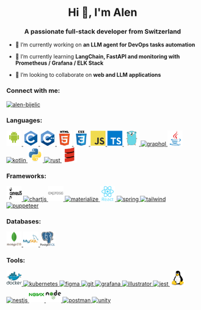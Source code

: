 <h1 align="center">Hi 👋, I'm Alen</h1>
<h3 align="center">A passionate full-stack developer from Switzerland</h3>

- 🔭 I’m currently working on **an LLM agent for DevOps tasks automation**

- 🌱 I’m currently learning **LangChain, FastAPI and monitoring with Prometheus / Grafana / ELK Stack**

- 👯 I’m looking to collaborate on **web and LLM applications**

<h3 align="left">Connect with me:</h3>
<p align="left">
    <a href="https://linkedin.com/in/alen-bijelic" target="blank">
        <img align="center" alt="alen-bijelic" height="30" src="https://raw.githubusercontent.com/rahuldkjain/github-profile-readme-generator/master/src/images/icons/Social/linked-in-alt.svg" width="40"/>
    </a>
</p>

<h3 align="left">Languages:</h3>
<p align="left">
    <a href="https://developer.android.com" rel="noreferrer" target="_blank">
        <img alt="android" height="40" src="https://raw.githubusercontent.com/devicons/devicon/master/icons/android/android-original-wordmark.svg" width="40"/>
    </a>
    <a href="https://www.cprogramming.com/" rel="noreferrer" target="_blank">
        <img alt="c" height="40" src="https://raw.githubusercontent.com/devicons/devicon/master/icons/c/c-original.svg" width="40"/>
    </a>
    <a href="https://www.w3schools.com/cpp/" rel="noreferrer" target="_blank">
        <img alt="cplusplus" height="40" src="https://raw.githubusercontent.com/devicons/devicon/master/icons/cplusplus/cplusplus-original.svg" width="40"/>
    </a>
    <a href="https://www.w3.org/html/" rel="noreferrer" target="_blank">
        <img alt="html5" height="40" src="https://raw.githubusercontent.com/devicons/devicon/master/icons/html5/html5-original-wordmark.svg" width="40"/>
    </a>
    <a href="https://www.w3schools.com/css/" rel="noreferrer" target="_blank">
        <img alt="css3" height="40" src="https://raw.githubusercontent.com/devicons/devicon/master/icons/css3/css3-original-wordmark.svg" width="40"/>
    </a>
    <a href="https://developer.mozilla.org/en-US/docs/Web/JavaScript" rel="noreferrer" target="_blank">
        <img alt="javascript" height="40" src="https://raw.githubusercontent.com/devicons/devicon/master/icons/javascript/javascript-original.svg" width="40"/>
    </a>
    <a href="https://www.typescriptlang.org/" rel="noreferrer" target="_blank">
        <img alt="typescript" height="40" src="https://raw.githubusercontent.com/devicons/devicon/master/icons/typescript/typescript-original.svg" width="40"/>
    </a>
    <a href="https://golang.org" rel="noreferrer" target="_blank">
        <img alt="go" height="40" src="https://raw.githubusercontent.com/devicons/devicon/master/icons/go/go-original.svg" width="40"/>
    </a>
    <a href="https://graphql.org" rel="noreferrer" target="_blank">
        <img alt="graphql" height="40" src="https://www.vectorlogo.zone/logos/graphql/graphql-icon.svg" width="40"/>
    </a>
    <a href="https://www.java.com" rel="noreferrer" target="_blank">
        <img alt="java" height="40" src="https://raw.githubusercontent.com/devicons/devicon/master/icons/java/java-original.svg" width="40"/>
    </a>
    <a href="https://kotlinlang.org" rel="noreferrer" target="_blank">
        <img alt="kotlin" height="40" src="https://www.vectorlogo.zone/logos/kotlinlang/kotlinlang-icon.svg" width="40"/>
    </a>
    <a href="https://www.python.org" rel="noreferrer" target="_blank">
        <img alt="python" height="40" src="https://raw.githubusercontent.com/devicons/devicon/master/icons/python/python-original.svg" width="40"/>
    </a>
    <a href="https://www.rust-lang.org" rel="noreferrer" target="_blank">
        <img alt="rust" height="40" src="https://upload.wikimedia.org/wikipedia/commons/d/d5/Rust_programming_language_black_logo.svg" width="40"/>
    </a>
    <a href="https://www.scala-lang.org" rel="noreferrer" target="_blank">
        <img alt="scala" height="40" src="https://raw.githubusercontent.com/devicons/devicon/master/icons/scala/scala-original.svg" width="40"/>
    </a>
</p>


<h3 align="left">Frameworks:</h3>
<p align="left">
    <a href="https://canvasjs.com" rel="noreferrer" target="_blank">
        <img alt="canvasjs" height="40" src="https://raw.githubusercontent.com/Hardik0307/Hardik0307/master/assets/canvasjs-charts.svg" width="40"/>
    </a>
    <a href="https://www.chartjs.org" rel="noreferrer" target="_blank">
        <img alt="chartjs" height="40" src="https://www.chartjs.org/media/logo-title.svg" width="40"/>
    </a>
    <a href="https://expressjs.com" rel="noreferrer" target="_blank">
        <img alt="express" height="40" src="https://raw.githubusercontent.com/devicons/devicon/master/icons/express/express-original-wordmark.svg" width="40"/>
    </a>
    <a href="https://materializecss.com/" rel="noreferrer" target="_blank">
        <img alt="materialize" height="40" src="https://raw.githubusercontent.com/prplx/svg-logos/5585531d45d294869c4eaab4d7cf2e9c167710a9/svg/materialize.svg" width="40"/>
    </a>
    <a href="https://reactjs.org/" rel="noreferrer" target="_blank">
        <img alt="react" height="40" src="https://raw.githubusercontent.com/devicons/devicon/master/icons/react/react-original-wordmark.svg" width="40"/>
    </a>
    <a href="https://spring.io/" rel="noreferrer" target="_blank">
        <img alt="spring" height="40" src="https://www.vectorlogo.zone/logos/springio/springio-icon.svg" width="40"/>
    </a>
    <a href="https://tailwindcss.com/" rel="noreferrer" target="_blank">
        <img alt="tailwind" height="40" src="https://www.vectorlogo.zone/logos/tailwindcss/tailwindcss-icon.svg" width="40"/>
    </a>
    <a href="https://github.com/puppeteer/puppeteer" rel="noreferrer" target="_blank">
        <img alt="puppeteer" height="40" src="https://www.vectorlogo.zone/logos/pptrdev/pptrdev-official.svg" width="40"/>
    </a>
</p>

<h3 align="left">Databases:</h3>
<p align="left">
    <a href="https://www.mongodb.com/" rel="noreferrer" target="_blank">
        <img alt="mongodb" height="40" src="https://raw.githubusercontent.com/devicons/devicon/master/icons/mongodb/mongodb-original-wordmark.svg" width="40"/>
    </a>
    <a href="https://www.mysql.com/" rel="noreferrer" target="_blank">
        <img alt="mysql" height="40" src="https://raw.githubusercontent.com/devicons/devicon/master/icons/mysql/mysql-original-wordmark.svg" width="40"/>
    </a>
    <a href="https://www.postgresql.org" rel="noreferrer" target="_blank">
        <img alt="postgresql" height="40" src="https://raw.githubusercontent.com/devicons/devicon/master/icons/postgresql/postgresql-original-wordmark.svg" width="40"/>
    </a>
</p>

<h3 align="left">Tools:</h3>
<p align="left">
    <a href="https://www.docker.com/" rel="noreferrer" target="_blank">
        <img alt="docker" height="40" src="https://raw.githubusercontent.com/devicons/devicon/master/icons/docker/docker-original-wordmark.svg" width="40"/>
    </a>
    <a href="https://kubernetes.io" rel="noreferrer" target="_blank">
        <img alt="kubernetes" height="40" src="https://www.vectorlogo.zone/logos/kubernetes/kubernetes-icon.svg" width="40"/>
    </a>
    <a href="https://www.figma.com/" rel="noreferrer" target="_blank">
        <img alt="figma" height="40" src="https://www.vectorlogo.zone/logos/figma/figma-icon.svg" width="40"/>
    </a>
    <a href="https://git-scm.com/" rel="noreferrer" target="_blank">
        <img alt="git" height="40" src="https://www.vectorlogo.zone/logos/git-scm/git-scm-icon.svg" width="40"/>
    </a>
    <a href="https://grafana.com" rel="noreferrer" target="_blank">
        <img alt="grafana" height="40" src="https://www.vectorlogo.zone/logos/grafana/grafana-icon.svg" width="40"/>
    </a>
    <a href="https://www.adobe.com/in/products/illustrator.html" rel="noreferrer" target="_blank">
        <img alt="illustrator" height="40" src="https://www.vectorlogo.zone/logos/adobe_illustrator/adobe_illustrator-icon.svg" width="40"/>
    </a>
    <a href="https://jestjs.io" rel="noreferrer" target="_blank">
        <img alt="jest" height="40" src="https://www.vectorlogo.zone/logos/jestjsio/jestjsio-icon.svg" width="40"/>
    </a>
    <a href="https://www.linux.org/" rel="noreferrer" target="_blank">
        <img alt="linux" height="40" src="https://raw.githubusercontent.com/devicons/devicon/master/icons/linux/linux-original.svg" width="40"/>
    </a>
    <a href="https://nestjs.com/" rel="noreferrer" target="_blank">
        <img alt="nestjs" height="40" src="https://upload.wikimedia.org/wikipedia/commons/a/a8/NestJS.svg" width="40"/>
    </a>
    <a href="https://www.nginx.com" rel="noreferrer" target="_blank">
        <img alt="nginx" height="40" src="https://raw.githubusercontent.com/devicons/devicon/master/icons/nginx/nginx-original.svg" width="40"/>
    </a>
    <a href="https://nodejs.org" rel="noreferrer" target="_blank">
        <img alt="nodejs" height="40" src="https://raw.githubusercontent.com/devicons/devicon/master/icons/nodejs/nodejs-original-wordmark.svg" width="40"/>
    </a>
    <a href="https://postman.com" rel="noreferrer" target="_blank">
        <img alt="postman" height="40" src="https://www.vectorlogo.zone/logos/getpostman/getpostman-icon.svg" width="40"/>
    </a>
    <a href="https://unity.com/" rel="noreferrer" target="_blank">
        <img alt="unity" height="40" src="https://www.vectorlogo.zone/logos/unity3d/unity3d-icon.svg" width="40"/>
    </a>
</p>


